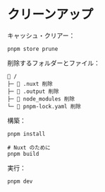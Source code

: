 # クリーンアップ

キャッシュ・クリアー：  

```shell
pnpm store prune
```

削除するフォルダーとファイル：  

```plaintext
📁 /
├─ 📁 .nuxt 削除
├─ 📁 .output 削除
├─ 📁 node_modules 削除
└─ 📄 pnpm-lock.yaml 削除
```

構築：  

```shell
pnpm install

# Nuxt のために
pnpm build
```

実行：  

```shell
pnpm dev
```
